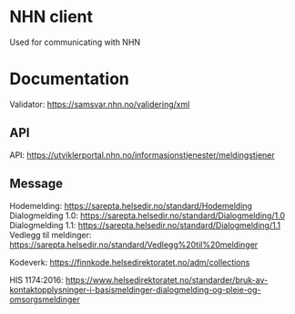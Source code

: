 # NHN client
Used for communicating with NHN

# Documentation

Validator: https://samsvar.nhn.no/validering/xml

## API
API: https://utviklerportal.nhn.no/informasjonstjenester/meldingstjener

## Message
Hodemelding: https://sarepta.helsedir.no/standard/Hodemelding  
Dialogmelding 1.0: https://sarepta.helsedir.no/standard/Dialogmelding/1.0  
Dialogmelding 1.1: https://sarepta.helsedir.no/standard/Dialogmelding/1.1  
Vedlegg til meldinger: https://sarepta.helsedir.no/standard/Vedlegg%20til%20meldinger  

Kodeverk: https://finnkode.helsedirektoratet.no/adm/collections

HIS 1174:2016: https://www.helsedirektoratet.no/standarder/bruk-av-kontaktopplysninger-i-basismeldinger-dialogmelding-og-pleie-og-omsorgsmeldinger
